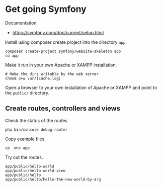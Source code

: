 Get going Symfony
====================

Documentation

* https://symfony.com/doc/current/setup.html

Install using composer create project into the directory `app`.

```
composer create-project symfony/website-skeleton app
cd app
```

Make it run in your own Apache or XAMPP installation.

```
# Make the dirs writable by the web server
chmod o+w var/{cache,log}
```

Open a browser to your own installation of Apache or XAMPP and point to the `public/` directory.



Create routes, controllers and views
-----------------------

Check the status of the routes.

```
php bin/console debug:router
```

Copy example files.

```
cp .env app
```

Try out the routes.

```
app/public/hello-world
app/public/hello-world-view
app/public/hello
app/public/hello/hello-the-new-world-by-arg
```
